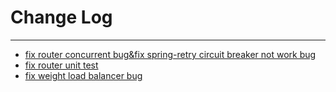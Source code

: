 # Change Log
---

- [fix router concurrent bug&fix spring-retry circuit breaker not work bug](https://github.com/Tencent/spring-cloud-tencent/pull/679)
- [fix router unit test](https://github.com/Tencent/spring-cloud-tencent/pull/684)
- [fix weight load balancer bug](https://github.com/Tencent/spring-cloud-tencent/pull/704)
